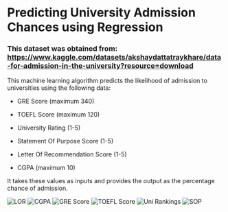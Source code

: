 # Predicting University Admission Chances using Regression

### This dataset was obtained from: https://www.kaggle.com/datasets/akshaydattatraykhare/data-for-admission-in-the-university?resource=download

This machine learning algorithm predicts the likelihood of admission to universities using the following data:

- GRE Score (maximum 340)

- TOEFL Score (maximum 120)

- University Rating (1-5)

- Statement Of Purpose Score (1-5)

- Letter Of Recommendation Score (1-5)

- CGPA (maximum 10)

It takes these values as inputs and provides the output as the percentage chance of admission.

![LOR](https://github.com/efemcirpar/Predicting-Chances-of-University-Application-Acceptance-with-Regression/assets/128602263/7264033d-7df2-41e3-9462-ac3d14cafe6a)
![CGPA](https://github.com/efemcirpar/Predicting-Chances-of-University-Application-Acceptance-with-Regression/assets/128602263/6aa11012-eb87-4da2-aeaf-5f2068a588b6)
![GRE Score](https://github.com/efemcirpar/Predicting-Chances-of-University-Application-Acceptance-with-Regression/assets/128602263/21532def-c139-4c1a-8b66-47f601c9c9ed)
![TOEFL Score](https://github.com/efemcirpar/Predicting-Chances-of-University-Application-Acceptance-with-Regression/assets/128602263/17cec0e5-2966-4c77-9a4d-d59393a68d1b)
![Uni Rankings](https://github.com/efemcirpar/Predicting-Chances-of-University-Application-Acceptance-with-Regression/assets/128602263/f6839df7-8237-499d-a833-75cb14f6c963)
![SOP](https://github.com/efemcirpar/Predicting-Chances-of-University-Application-Acceptance-with-Regression/assets/128602263/8e74dffb-396b-4d41-bd77-e7e84588e3d8)
